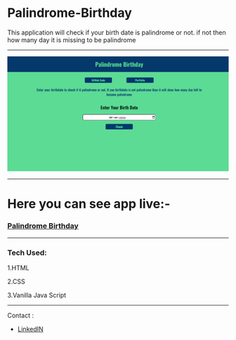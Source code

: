 # Palindrome-Birthday
This application will check if your birth date is palindrome or not. if not then how many day it is missing to be palindrome

---

![](https://github.com/Priyallohar/Palindrome-Birthday/blob/main/image/Palindromebirthday.PNG)

---

# Here you can see app live:-

### <a href="https://palindromebirthdateee.netlify.app/" target="_blank">Palindrome Birthday</a>
---

### Tech Used: ###

1.HTML

2.CSS

3.Vanilla Java Script

---

Contact :

* [LinkedIN](https://www.linkedin.com/in/priyallohar/)

